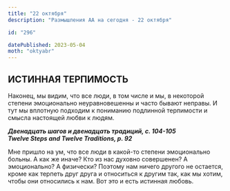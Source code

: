 ```yaml
---
title: "22 октября"
description: "Размышления АА на сегодня - 22 октября"

id: "296"

datePublished: 2023-05-04
moth: "oktyabr"
---
```


## ИСТИННАЯ ТЕРПИМОСТЬ

Наконец, мы видим, что все люди, в том числе и мы, в некоторой степени
эмоционально неуравновешенны и часто бывают неправы. И тут мы вплотную
подходим к пониманию подлинной терпимости и смысла настоящей любви к людям.

**_Двенадцать шагов и двенадцать традиций, с. 104-105  
Twelve Steps and Twelve Traditions, p. 92_**

Мне пришло на ум, что все люди в какой-то степени эмоционально больны. А как
же иначе? Кто из нас духовно совершенен? А эмоционально? А физически? Поэтому
нам ничего другого не остается, кроме как терпеть друг друга и относиться к
другим так, как мы хотим, чтобы они относились к нам. Вот это и есть истинная
любовь.
